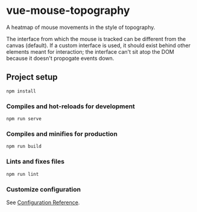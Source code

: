 # vue-mouse-topography

A heatmap of mouse movements in the style of topography.

The interface from which the mouse is tracked can be different from the canvas (default). If a custom interface is used,
it should exist behind other elements meant for interaction; the interface can't sit atop the DOM because it doesn't
propogate events down.

## Project setup
```
npm install
```

### Compiles and hot-reloads for development
```
npm run serve
```

### Compiles and minifies for production
```
npm run build
```

### Lints and fixes files
```
npm run lint
```

### Customize configuration
See [Configuration Reference](https://cli.vuejs.org/config/).
